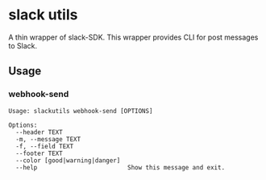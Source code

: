 # slack utils

A thin wrapper of slack-SDK. This wrapper provides CLI for post messages to Slack.

## Usage

### webhook-send

```shell
Usage: slackutils webhook-send [OPTIONS]

Options:
  --header TEXT
  -m, --message TEXT
  -f, --field TEXT
  --footer TEXT
  --color [good|warning|danger]
  --help                         Show this message and exit.
```
